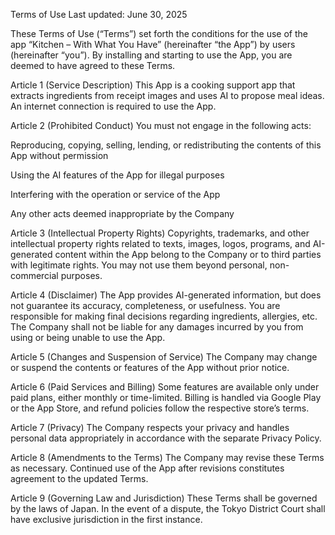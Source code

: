 Terms of Use
Last updated: June 30, 2025

These Terms of Use (“Terms”) set forth the conditions for the use of the app “Kitchen – With What You Have” (hereinafter “the App”) by users (hereinafter “you”). By installing and starting to use the App, you are deemed to have agreed to these Terms.

Article 1 (Service Description)
This App is a cooking support app that extracts ingredients from receipt images and uses AI to propose meal ideas. An internet connection is required to use the App.

Article 2 (Prohibited Conduct)
You must not engage in the following acts:

Reproducing, copying, selling, lending, or redistributing the contents of this App without permission

Using the AI features of the App for illegal purposes

Interfering with the operation or service of the App

Any other acts deemed inappropriate by the Company

Article 3 (Intellectual Property Rights)
Copyrights, trademarks, and other intellectual property rights related to texts, images, logos, programs, and AI-generated content within the App belong to the Company or to third parties with legitimate rights. You may not use them beyond personal, non-commercial purposes.

Article 4 (Disclaimer)
The App provides AI-generated information, but does not guarantee its accuracy, completeness, or usefulness.
You are responsible for making final decisions regarding ingredients, allergies, etc.
The Company shall not be liable for any damages incurred by you from using or being unable to use the App.

Article 5 (Changes and Suspension of Service)
The Company may change or suspend the contents or features of the App without prior notice.

Article 6 (Paid Services and Billing)
Some features are available only under paid plans, either monthly or time-limited.
Billing is handled via Google Play or the App Store, and refund policies follow the respective store’s terms.

Article 7 (Privacy)
The Company respects your privacy and handles personal data appropriately in accordance with the separate Privacy Policy.

Article 8 (Amendments to the Terms)
The Company may revise these Terms as necessary. Continued use of the App after revisions constitutes agreement to the updated Terms.

Article 9 (Governing Law and Jurisdiction)
These Terms shall be governed by the laws of Japan. In the event of a dispute, the Tokyo District Court shall have exclusive jurisdiction in the first instance.
